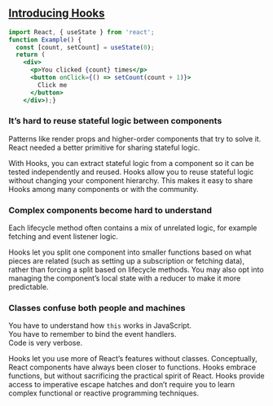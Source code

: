 ## [Introducing Hooks](https://reactjs.org/docs/hooks-intro.html)

```jsx
import React, { useState } from 'react';
function Example() {
  const [count, setCount] = useState(0);
  return (
    <div>
      <p>You clicked {count} times</p>
      <button onClick={() => setCount(count + 1)}>
        Click me
      </button>
    </div>);}
```

### It’s hard to reuse stateful logic between components

Patterns like render props and higher-order components that try to solve it.  
React needed a better primitive for sharing stateful logic.  

With Hooks, you can extract stateful logic from a component so it can be tested independently and reused. Hooks allow you to reuse stateful logic without changing your component hierarchy. This makes it easy to share Hooks among many components or with the community.

### Complex components become hard to understand

Each lifecycle method often contains a mix of unrelated logic, for example fetching and event listener logic.  

Hooks let you split one component into smaller functions based on what pieces are related (such as setting up a subscription or fetching data), rather than forcing a split based on lifecycle methods. You may also opt into managing the component’s local state with a reducer to make it more predictable.

### Classes confuse both people and machines

You have to understand how `this` works in JavaScript.  
You have to remember to bind the event handlers.  
Code is very verbose.  

Hooks let you use more of React’s features without classes. Conceptually, React components have always been closer to functions. Hooks embrace functions, but without sacrificing the practical spirit of React. Hooks provide access to imperative escape hatches and don’t require you to learn complex functional or reactive programming techniques.  
